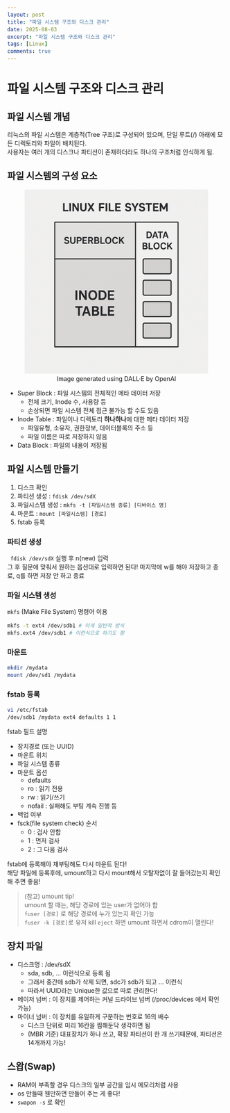 ```yaml
---
layout: post
title: "파일 시스템 구조와 디스크 관리"
date: 2025-08-03
excerpt: "파일 시스템 구조와 디스크 관리"
tags: [Linux]
comments: true
---
```


# 파일 시스템 구조와 디스크 관리

## 파일 시스템 개념

리눅스의 파일 시스템은 계층적(Tree 구조)로 구성되어 있으며, 단일 루트(/) 아래에 모든 디렉토리와 파일이 배치된다.  
사용자는 여러 개의 디스크나 파티션이 존재하더라도 하나의 구조처럼 인식하게 됨.

## 파일 시스템의 구성 요소

<figure style="text-align: center;">
  <img src="/assets/img/markdown/Linux/liuxfilesystem.png" 
       alt="리눅스 파일시스템 구조" 
       style="width:450px !important; height:auto !important;">
  <figcaption>
    Image generated using DALL·E by OpenAI
  </figcaption>
</figure>


* Super Block : 파일 시스템의 전체적인 메타 데이터 저장
  * 전체 크기, Inode 수, 사용량 등
  * 손상되면 파일 시스템 전체 접근 불가능 할 수도 있음
* Inode Table : 파일이나 디렉토리 **하나하나**에 대한 메타 데이터 저장
  * 파일유형, 소유자, 권한정보, 데이터블록의 주소 등
  * 파일 이름은 따로 저장하지 않음
* Data Block : 파일의 내용이 저장됨

## 파일 시스템 만들기

1. 디스크 확인
2. 파티션 생성 : ```fdisk /dev/sdX```
3. 파일시스템 생성 : ```mkfs -t [파일시스템 종류] [디바이스 명]```
4. 마운트 : ```mount [파일시스템] [경로]```
5. fstab 등록

### 파티션 생성

``` fdisk /dev/sdX``` 실행 후 n(new) 입력  
그 후 질문에 맞춰서 원하는 옵션대로 입력하면 된다!
마지막에 w를 해야 저장하고 종료, q를 하면 저장 안 하고 종료

### 파일 시스템 생성

```mkfs``` (Make File System) 명령어 이용

```bash
mkfs -t ext4 /dev/sdb1 # 이게 일반적 방식
mkfs.ext4 /dev/sdb1 # 이런식으로 하기도 함
```

### 마운트

```bash
mkdir /mydata
mount /dev/sd1 /mydata
```

### fstab 등록

```bash
vi /etc/fstab
/dev/sdb1 /mydata ext4 defaults 1 1
```

fstab 필드 설명

* 장치경로 (또는 UUID)
* 마운트 위치
* 파일 시스템 종류
* 마운트 옵션
  * defaults
  * ro : 읽기 전용
  * rw : 읽기/쓰기
  * nofail : 실패해도 부팅 계속 진행 등
* 백업 여부
* fsck(file system check) 순서
  * 0 : 검사 안함
  * 1 : 먼저 검사
  * 2 : 그 다음 검사

fstab에 등록해야 재부팅해도 다시 마운트 된다!  
해당 파일에 등록후에, umount하고 다시 mount해서 오탈자없이 잘 들어갔는지 확인해 주면 좋음!

> (참고) umount tip!  
> umount 할 때는, 해당 경로에 있는 user가 없어야 함  
> ```fuser [경로]``` 로 해당 경로에 누가 있는지 확인 가능   
> ```fuser -k [경로]```로 유저 kill
> ```eject``` 하면 umount 하면서 cdrom이 열린다!

## 장치 파일

* 디스크명 : /dev/sdX
  * sda, sdb, ... 이런식으로 등록 됨
  * 그래서 중간에 sdb가 삭제 되면, sdc가 sdb가 되고 ... 이런식
  * 따라서 UUID라는 Unique한 값으로 따로 관리한다!
* 메이저 넘버 : 이 장치를 제어하는 커널 드라이브 넘버 (/proc/devices 에서 확인 가능)
* 마이너 넘버 : 이 장치를 유일하게 구분하는 번호로 16의 배수
  * 디스크 단위로 미리 16칸을 찜해둔닥 생각하면 됨
  * (MBR 기준) 대표장치가 하나 쓰고, 확장 파티션이 한 개 쓰기때문에, 파티션은 14개까지 가능!

## 스왑(Swap)

* RAM이 부족할 경우 디스크의 일부 공간을 임시 메모리처럼 사용
* os 만들때 웬만하면 만들어 주는 게 좋다!
* ```swapon -s``` 로 확인